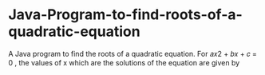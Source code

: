 # Java-Program-to-find-roots-of-a-quadratic-equation
A Java program to find the roots of a quadratic equation. For 𝑎𝑥2 + 𝑏𝑥 + 𝑐 = 0 , the values of x which are the solutions of the equation are given by
